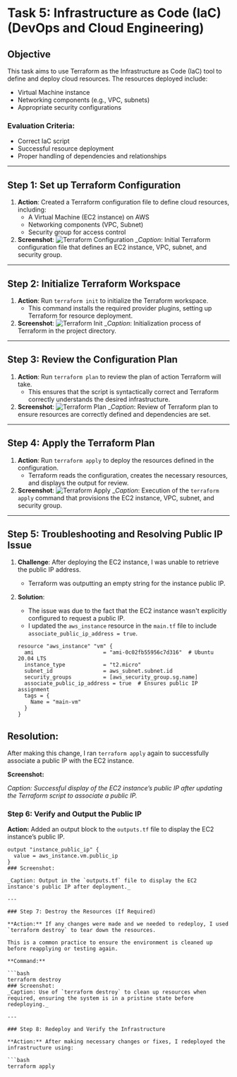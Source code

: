 # Task 5: Infrastructure as Code (IaC) (DevOps and Cloud Engineering)

## Objective

This task aims to use Terraform as the Infrastructure as Code (IaC) tool to define and deploy cloud resources. The resources deployed include:
- Virtual Machine instance
- Networking components (e.g., VPC, subnets)
- Appropriate security configurations

### **Evaluation Criteria:**
- Correct IaC script
- Successful resource deployment
- Proper handling of dependencies and relationships

---

## Step 1: Set up Terraform Configuration

1. **Action**: Created a Terraform configuration file to define cloud resources, including:
   - A Virtual Machine (EC2 instance) on AWS
   - Networking components (VPC, Subnet)
   - Security group for access control
2. **Screenshot**:
   ![Terraform Configuration](./path/to/screenshot1.png)
   _*Caption*: Initial Terraform configuration file that defines an EC2 instance, VPC, subnet, and security group.

---

## Step 2: Initialize Terraform Workspace

1. **Action**: Run `terraform init` to initialize the Terraform workspace.
   - This command installs the required provider plugins, setting up Terraform for resource deployment.
2. **Screenshot**:
   ![Terraform Init](./path/to/screenshot2.png)
   _*Caption*: Initialization process of Terraform in the project directory.

---

## Step 3: Review the Configuration Plan

1. **Action**: Run `terraform plan` to review the plan of action Terraform will take.
   - This ensures that the script is syntactically correct and Terraform correctly understands the desired infrastructure.
2. **Screenshot**:
   ![Terraform Plan](./path/to/screenshot3.png)
   _*Caption*: Review of Terraform plan to ensure resources are correctly defined and dependencies are set.

---

## Step 4: Apply the Terraform Plan

1. **Action**: Run `terraform apply` to deploy the resources defined in the configuration.
   - Terraform reads the configuration, creates the necessary resources, and displays the output for review.
2. **Screenshot**:
   ![Terraform Apply](./path/to/screenshot4.png)
   _*Caption*: Execution of the `terraform apply` command that provisions the EC2 instance, VPC, subnet, and security group.

---

## Step 5: Troubleshooting and Resolving Public IP Issue

1. **Challenge**: After deploying the EC2 instance, I was unable to retrieve the public IP address.
   - Terraform was outputting an empty string for the instance public IP.
   
2. **Solution**: 
   - The issue was due to the fact that the EC2 instance wasn't explicitly configured to request a public IP. 
   - I updated the `aws_instance` resource in the `main.tf` file to include `associate_public_ip_address = true`.
   
   ```hcl
   resource "aws_instance" "vm" {
     ami                      = "ami-0c02fb55956c7d316"  # Ubuntu 20.04 LTS
     instance_type            = "t2.micro"
     subnet_id                = aws_subnet.subnet.id
     security_groups          = [aws_security_group.sg.name]
     associate_public_ip_address = true  # Ensures public IP assignment
     tags = {
       Name = "main-vm"
     }
   }
## Resolution:

After making this change, I ran `terraform apply` again to successfully associate a public IP with the EC2 instance.

**Screenshot:**

_Caption: Successful display of the EC2 instance’s public IP after updating the Terraform script to associate a public IP._

### Step 6: Verify and Output the Public IP

**Action:** Added an output block to the `outputs.tf` file to display the EC2 instance’s public IP.

```hcl
output "instance_public_ip" {
  value = aws_instance.vm.public_ip
}
### Screenshot:

_Caption: Output in the `outputs.tf` file to display the EC2 instance's public IP after deployment._

---

### Step 7: Destroy the Resources (If Required)

**Action:** If any changes were made and we needed to redeploy, I used `terraform destroy` to tear down the resources.

This is a common practice to ensure the environment is cleaned up before reapplying or testing again.

**Command:**

```bash
terraform destroy
### Screenshot:
_Caption: Use of `terraform destroy` to clean up resources when required, ensuring the system is in a pristine state before redeploying._

---

### Step 8: Redeploy and Verify the Infrastructure

**Action:** After making necessary changes or fixes, I redeployed the infrastructure using:

```bash
terraform apply
